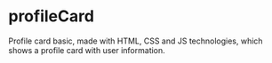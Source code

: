 # profileCard
Profile card basic, made with HTML, CSS and JS technologies, which shows a profile card with user information. 
